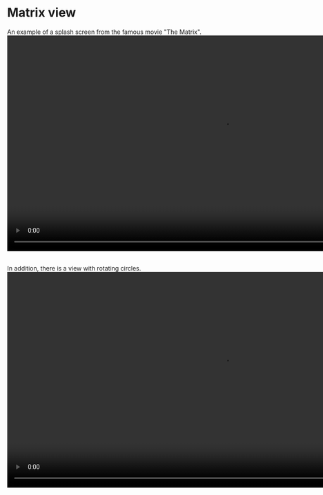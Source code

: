 # Matrix view

An example of a splash screen from the famous movie "The Matrix".
<br>
<video controls height="500" autoplay loop muted src="https://user-images.githubusercontent.com/16716940/172701182-3069fe65-5a8a-4fed-acf5-6b7e1fc08138.mp4">
</video>

<br>
In addition, there is a view with rotating circles.
<br>
<video controls height="500" autoplay loop muted src="https://user-images.githubusercontent.com/16716940/172705974-72bd9029-d59a-4612-8c2f-98c10714c1a1.mp4">
</video>